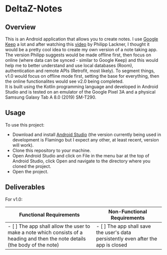 # DeltaZ-Notes
## Overview
This is an Android application that allows you to create notes. I use [Google Keep](https://www.google.com/keep/) a lot and after watching this [video](https://www.youtube.com/shorts/aFmRL34-Auk) by Philipp Lackner, I thought it would be a pretty cool idea to create my own version of a note taking app. The version Philipp suggests would be made offline first, then focus on online (where data can be synced - similar to Google Keep) and this would help me to better understand and use local databases (Room), authentication and remote APIs (Retrofit, most likely). To segment things, v1.0 would focus on offline mode first, setting the base for everything, then the online functionalites would see v2.0 being completed.  
It is built using the Kotlin programming language and developed in Android Studio and is tested on an emulator of the Google Pixel 3A and a physical Samsung Galaxy Tab A 8.0 (2019) SM-T290.  

## Usage
To use this project:  
- Download and install [Android Studio](https://developer.android.com/studio) (the version currently being used in development is Flamingo but I expect any other, at least recent, version will work).
- Clone this repository to your machine.
- Open Android Studio and click on File in the menu bar at the top of Android Studio, click Open and navigate to the directory where you cloned the project.
- Open the project. 

## Deliverables
For v1.0:

| Functional Requirements | Non-Functional Requirements |
|---|---|
| - [ ] The app shall allow the user to make a note which consists of a heading and then the note details (the body of the note) | - [ ] The app shall save the user's data persistently even after the app is closed | 
